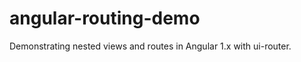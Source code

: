 angular-routing-demo
======================

Demonstrating nested views and routes in Angular 1.x with ui-router.

